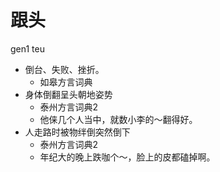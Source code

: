 # 跟头
gen1 teu
+ 倒台、失败、挫折。
  * 如皋方言词典
+ 身体倒翻呈头朝地姿势
  * 泰州方言词典2
  - 他俫几个人当中，就数小李的～翻得好。
+ 人走路时被物绊倒突然倒下
  * 泰州方言词典2
  - 年纪大的晚上跌咖个～，脸上的皮都磕掉啊。
